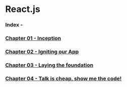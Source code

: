 # React.js

### Index -

### [Chapter 01 - Inception](./Chapter%2001%20-%20Inception/)

### [Chapter 02 - Igniting our App](./Chapter%2002%20-%20Igniting%20our%20App/)

### [Chapter 03 - Laying the foundation](./Chapter%2003%20-%20Laying%20the%20foundation/)

### [Chapter 04 - Talk is cheap, show me the code!](./Chapter%2004%20-%20Talk%20is%20cheap,%20show%20me%20the%20code!/)